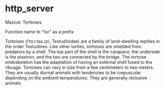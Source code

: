 http_server
===========

Mascot: Tortoises

Function name to "tor" as a prefix

Tortoises (/ˈtɔːr.təs.ɪz/, Testudinidae) are a family of land-dwelling reptiles in the order Testudines.
Like other turtles, tortoises are shielded from predators by a shell.
The top part of the shell is the carapace, the underside is the plastron, and the two are connected by the bridge.
The tortoise endoskeleton has the adaptation of having an external shell fused to the ribcage.
Tortoises can vary in size from a few centimeters to two meters.
They are usually diurnal animals with tendencies to be crepuscular depending on the ambient temperatures.
They are generally reclusive animals.
